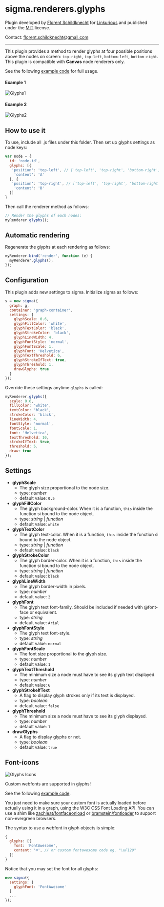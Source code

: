 sigma.renderers.glyphs
=====================

Plugin developed by [Florent Schildknecht](https://github.com/Flo-Schield-Bobby) for [Linkurious](https://github.com/Linkurious) and published under the [MIT](LICENSE) license.

Contact: florent.schildknecht@gmail.com

---

This plugin provides a method to render glyphs at four possible positions above the nodes on screen: `top-right`, `top-left`, `bottom-left`, `bottom-right`. This plugin is compatible with **Canvas** node renderers only.

See the following [example code](../../examples/glyphs-renderer.html) for full usage.

#### Example 1
![Glyphs1](https://github.com/Linkurious/linkurious.js/wiki/media/glyphs1.png)

#### Example 2
![Glyphs2](https://github.com/Linkurious/linkurious.js/wiki/media/glyphs2.png)

## How to use it

To use, include all .js files under this folder.
Then set up glyphs settings as node keys:

````javascript
var node = {
  id: 'node-id',
  glyphs: [{
   'position': 'top-left', // ['top-left', 'top-right', 'bottom-right', 'bottom-left']
    'content': 'A'
  }, {
   'position': 'top-right', // ['top-left', 'top-right', 'bottom-right', 'bottom-left']
    'content': 'B'
  }]
}
````

Then call the renderer method as follows:

````javascript
// Render the glyphs of each nodes:
myRenderer.glyphs();
````

## Automatic rendering

Regenerate the glyphs at each rendering as follows:

````javascript
myRenderer.bind('render', function (e) {
  myRenderer.glyphs();
});
````

## Configuration

This plugin adds new settings to sigma. Initialize sigma as follows:

````javascript
s = new sigma({
  graph: g,
  container: 'graph-container',
  settings: {
    glyphScale: 0.6,
    glyphFillColor: 'white',
    glyphTextColor: 'black',
    glyphStrokeColor: 'black',
    glyphLineWidth: 4,
    glyphFontStyle: 'normal',
    glyphFontScale: 1,
    glyphFont: 'Helvetica',
    glyphTextThreshold: 6,
    glyphStrokeIfText: true,
    glyphThreshold: 1,
    drawGlyphs: true
  }
});
````

Override these settings anytime `glyphs` is called:

````javascript
myRenderer.glyphs({
  scale: 0.6,
  fillColor: 'white',
  textColor: 'black',
  strokeColor: 'black',
  lineWidth: 4,
  fontStyle: 'normal',
  fontScale: 1,
  font: 'Helvetica',
  textThreshold: 10,
  strokeIfText: true,
  threshold: 5,
  draw: true
});
````

## Settings

 * **glyphScale**
   * The glyph size proportional to the node size.
   * type: *number*
   * default value: `0.5`
 * **glyphFillColor**
   * The glyph background-color. When it is a function, `this` inside the function si bound to the node object.
   * type: *string* | *function*
   * default value: `white`
 * **glyphTextColor**
   * The glyph text-color. When it is a function, `this` inside the function si bound to the node object.
   * type: *string* | *function*
   * default value: `black`
 * **glyphStrokeColor**
   * The glyph border-color. When it is a function, `this` inside the function si bound to the node object.
   * type: *string* | *function*
   * default value: `black`
 * **glyphLineWidth**
   * The glyph border-width in pixels.
   * type: *number*
   * default value: `2`
 * **glyphFont**
   * The glyph text font-family. Should be included if needed with @font-face or equivalent.
   * type: *string*
   * default value: `Arial`
 * **glyphFontStyle**
   * The glyph text font-style.
   * type: *string*
   * default value: `normal`
 * **glyphFontScale**
   * The font size proportional to the glyph size.
   * type: *number*
   * default value: `1`
 * **glyphTextThreshold**
   * The minimum size a node must have to see its glyph text displayed.
   * type: *number*
   * default value: `6`
 * **glyphStrokeIfText**
   * A flag to display glyph strokes only if its text is displayed.
   * type: *boolean*
   * default value: `false`
 * **glyphThreshold**
   * The minimum size a node must have to see its glyph displayed.
   * type: *number*
   * default value: `1`
 * **drawGlyphs**
   * A flag to display glyphs or not.
   * type: *boolean*
   * default value: `true`

## Font-icons

![Glyphs Icons](https://github.com/Linkurious/linkurious.js/wiki/media/glyph-icons.png)

Custom webfonts are supported in glyphs!

See the following [example code](../../examples/glyphs-renderer-icons.html).

You just need to make sure your custom font is actually loaded before actually using it in a graph, using the W3C CSS Font Loading API. You can use a shim like [zachleat/fontfaceonload](https://github.com/zachleat/fontfaceonload) or [bramstein/fontloader](https://github.com/bramstein/fontloader) to support non-evergreen browsers.

The syntax to use a webfont in glyph objects is simple:

```javascript
{
  glyphs: [{
    font: 'FontAwesome',
    content: '☺', // or custom fontawesome code eg. "\uF129"
  }]
}
```

Notice that you may set the font for all glyphs:

```javascript
new sigma({
  settings: {
    glyphFont: 'FontAwesome'
  }
  ...
});
```
